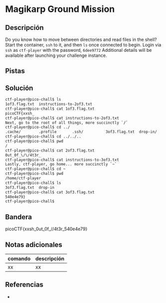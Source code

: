 # Magikarp Ground Mission

## Descripción
Do you know how to move between directories and read files in the shell? Start the container, `ssh` to it, and then `ls` once connected to begin. Login via `ssh` as `ctf-player` with the password, `6dee9772`
Additional details will be available after launching your challenge instance.

## Pistas


## Solución
```bash
ctf-player@pico-chall$ ls
1of3.flag.txt  instructions-to-2of3.txt
ctf-player@pico-chall$ cat 1of3.flag.txt 
picoCTF{xxsh_
ctf-player@pico-chall$ cat instructions-to-2of3.txt 
Next, go to the root of all things, more succinctly `/`
ctf-player@pico-chall$ cd ../
.cache/        .profile       .ssh/          3of3.flag.txt  drop-in/       
ctf-player@pico-chall$ cd ../../..         
ctf-player@pico-chall$ pwd
/
ctf-player@pico-chall$ cat 2of3.flag.txt 
0ut_0f_\/\/4t3r_
ctf-player@pico-chall$ cat instructions-to-3of3.txt 
Lastly, ctf-player, go home... more succinctly `~`
ctf-player@pico-chall$ cd ~
ctf-player@pico-chall$ pwd
/home/ctf-player
ctf-player@pico-chall$ ls
3of3.flag.txt  drop-in
ctf-player@pico-chall$ cat 3of3.flag.txt 
540e4e79}
ctf-player@pico-chall$
```

## Bandera
picoCTF{xxsh_0ut_0f_\/\/4t3r_540e4e79}

## Notas adicionales
| comando | descripción |
| ------ | ------ |
| xx | xx |

## Referencias
- []()